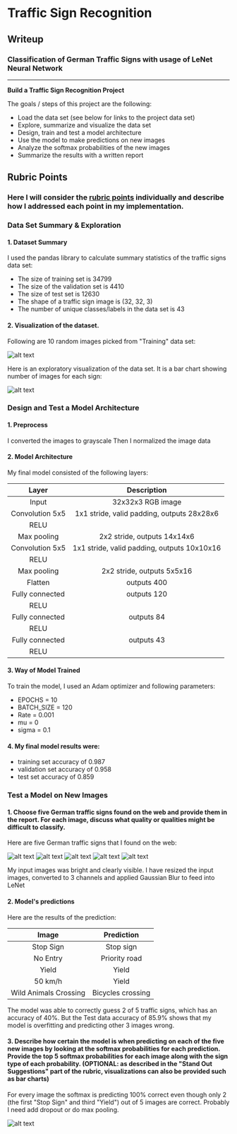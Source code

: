 # **Traffic Sign Recognition** 

## Writeup

### Classification of German Traffic Signs with usage of LeNet Neural Network

---

**Build a Traffic Sign Recognition Project**

The goals / steps of this project are the following:
* Load the data set (see below for links to the project data set)
* Explore, summarize and visualize the data set
* Design, train and test a model architecture
* Use the model to make predictions on new images
* Analyze the softmax probabilities of the new images
* Summarize the results with a written report


[//]: # (Image References)

[image1]: ./Data_Images/Image1.png "Visualization Data Random Images"
[image2]: ./Data_Images/Image2.png "Visualization Data Bar Chart"
[image3]: ./Data_Images/Image3.png "German Traffic Signs from Web"
[image4]: ./Web_Test_Images/No_Entry.jfif "No_Entry"
[image5]: ./Web_Test_Images/SpeedLimit_50.jfif "SpeedLimit_50"
[image6]: ./Web_Test_Images/Stop_Sign.jfif "Stop_Sign"
[image7]: ./Web_Test_Images/WildAnimalCrossing_Sign.jfif "WildAnimalCrossing_Sign"
[image8]: ./Web_Test_Images/Yield_Sign.jfif "Yield_Sign"
[image9]: ./Data_Images/Image4.png "Softmax Probabilities"

## Rubric Points
### Here I will consider the [rubric points](https://review.udacity.com/#!/rubrics/481/view) individually and describe how I addressed each point in my implementation.  

### Data Set Summary & Exploration

#### 1. Dataset Summary

I used the pandas library to calculate summary statistics of the traffic
signs data set:

* The size of training set is 34799
* The size of the validation set is 4410
* The size of test set is 12630
* The shape of a traffic sign image is (32, 32, 3)
* The number of unique classes/labels in the data set is 43

#### 2. Visualization of the dataset.

Following are 10 random images picked from "Training" data set:

![alt text][image1]

Here is an exploratory visualization of the data set. It is a bar chart showing number of images for each sign:

![alt text][image2]

### Design and Test a Model Architecture

#### 1. Preprocess

I converted the images to grayscale
Then I normalized the image data


#### 2. Model Architecture 

My final model consisted of the following layers:

| Layer         		|     Description	        					| 
|:---------------------:|:---------------------------------------------:| 
| Input         		| 32x32x3 RGB image   							| 
| Convolution 5x5     	| 1x1 stride, valid padding, outputs 28x28x6 	|
| RELU					|												|
| Max pooling	      	| 2x2 stride, outputs 14x14x6 					|
| Convolution 5x5	    | 1x1 stride, valid padding, outputs 10x10x16	|
| RELU					|												|
| Max pooling	      	| 2x2 stride, outputs 5x5x16 					|
| Flatten	        	| outputs 400 									|
| Fully connected		| outputs 120  									|
| RELU					|												|
| Fully connected		| outputs 84  									|
| RELU					|												|
| Fully connected		| outputs 43  									|
| RELU					|												|
 


#### 3. Way of Model Trained
To train the model, I used an Adam optimizer and following parameters:

* EPOCHS = 10
* BATCH_SIZE = 120
* Rate = 0.001
* mu = 0
* sigma = 0.1


#### 4. My final model results were:

* training set accuracy of 0.987
* validation set accuracy of 0.958
* test set accuracy of 0.859


### Test a Model on New Images

#### 1. Choose five German traffic signs found on the web and provide them in the report. For each image, discuss what quality or qualities might be difficult to classify.

Here are five German traffic signs that I found on the web:

![alt text][image4] ![alt text][image5]
![alt text][image6] ![alt text][image7]
![alt text][image8]

My input images was bright and clearly visible. I have resized the input images, converted to 3 channels and applied Gaussian Blur to feed into LeNet


#### 2. Model's predictions 

Here are the results of the prediction:

| Image			        |     Prediction	        					| 
|:---------------------:|:---------------------------------------------:| 
| Stop Sign      		| Stop sign   									| 
| No Entry     			| Priority road									|
| Yield					| Yield											|
| 50 km/h	      		| Yield							 				|
| Wild Animals Crossing | Bicycles crossing								|


The model was able to correctly guess 2 of 5 traffic signs, which has an accuracy of 40%. But the Test data accuracy of 85.9% shows that my model is overfitting and predicting other 3 images wrong.

#### 3. Describe how certain the model is when predicting on each of the five new images by looking at the softmax probabilities for each prediction. Provide the top 5 softmax probabilities for each image along with the sign type of each probability. (OPTIONAL: as described in the "Stand Out Suggestions" part of the rubric, visualizations can also be provided such as bar charts)

For every image the softmax is predicting 100% correct even though only 2 (the first "Stop Sign" and third "Yield") out of 5 images are correct. Probably I need add dropout or do max pooling.

![alt text][image9]
